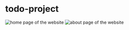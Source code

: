 # todo-project

![home page of the website](https://user-images.githubusercontent.com/97676785/149954284-306b3dac-27c7-4a0b-a591-dd5352721fa7.jpg)
![about page of the website](https://user-images.githubusercontent.com/97676785/149954312-e1e9d15c-4b7d-40da-bbe5-ccd9266ac715.jpg)
